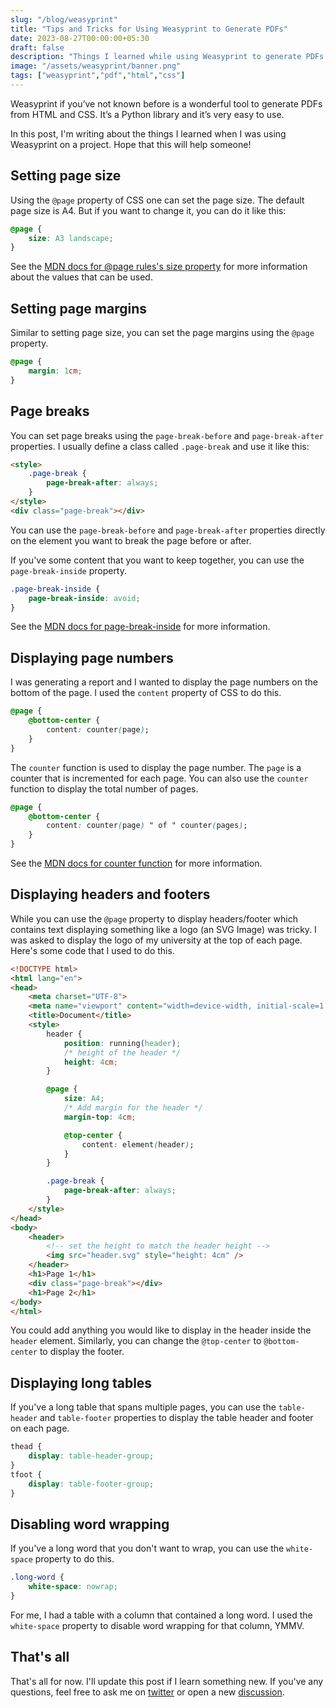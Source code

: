 ```yaml
---
slug: "/blog/weasyprint"
title: "Tips and Tricks for Using Weasyprint to Generate PDFs"
date: 2023-08-27T00:00:00+05:30
draft: false
description: "Things I learned while using Weasyprint to generate PDFs from HTML and CSS."
image: "/assets/weasyprint/banner.png"
tags: ["weasyprint","pdf","html","css"]
---
```


Weasyprint if you’ve not known before is a wonderful tool to generate PDFs from HTML and CSS. It’s a Python library and it’s very easy to use.

In this post, I'm writing about the things I learned when I was using Weasyprint on a project. Hope that this will help someone!

## Setting page size

Using the `@page` property of CSS one can set the page size. The default page size is A4. But if you want to change it, you can do it like this:

```css
@page {
    size: A3 landscape;
}
```

See the [MDN docs for @page rules's size property](https://developer.mozilla.org/en-US/docs/Web/CSS/@page/size) for more information about the values that can be used.

## Setting page margins

Similar to setting page size, you can set the page margins using the `@page` property.

```css
@page {
    margin: 1cm;
}
```

## Page breaks

You can set page breaks using the `page-break-before` and `page-break-after` properties. I usually define a class called `.page-break` and use it like this:

```html
<style>
    .page-break {
        page-break-after: always;
    }
</style>
<div class="page-break"></div>
```

You can use the `page-break-before` and `page-break-after` properties directly on the element you want to break the page before or after.

If you've some content that you want to keep together, you can use the `page-break-inside` property.

```css
.page-break-inside {
    page-break-inside: avoid;
}
```

See the [MDN docs for page-break-inside](https://developer.mozilla.org/en-US/docs/Web/CSS/page-break-inside) for more information.

## Displaying page numbers

I was generating a report and I wanted to display the page numbers on the bottom of the page. I used the `content` property of CSS to do this.

```css
@page {
    @bottom-center {
        content: counter(page);
    }
}
```

The `counter` function is used to display the page number. The `page` is a counter that is incremented for each page. You can also use the `counter` function to display the total number of pages.

```css
@page {
    @bottom-center {
        content: counter(page) " of " counter(pages);
    }
}
```

See the [MDN docs for counter function](https://developer.mozilla.org/en-US/docs/Web/CSS/counter) for more information.

## Displaying headers and footers

While you can use the `@page` property to display headers/footer which contains text displaying something like a logo (an SVG Image) was tricky. I was asked to display the logo of my university at the top of each page. Here's some code that I used to do this.

```html
<!DOCTYPE html>
<html lang="en">
<head>
    <meta charset="UTF-8">
    <meta name="viewport" content="width=device-width, initial-scale=1.0">
    <title>Document</title>
    <style>
        header {
            position: running(header);
            /* height of the header */
            height: 4cm;
        }

        @page {
            size: A4;
            /* Add margin for the header */
            margin-top: 4cm;

            @top-center {
                content: element(header);
            }
        }

        .page-break {
            page-break-after: always;
        }
    </style>
</head>
<body>
    <header>
        <!-- set the height to match the header height -->
        <img src="header.svg" style="height: 4cm" />
    </header>
    <h1>Page 1</h1>
    <div class="page-break"></div>
    <h1>Page 2</h1>
</body>
</html>
```
You could add anything you would like to display in the header inside the `header` element. Similarly, you can change the `@top-center` to `@bottom-center` to display the footer.

## Displaying long tables

If you've a long table that spans multiple pages, you can use the `table-header` and `table-footer` properties to display the table header and footer on each page.

```css
thead {
    display: table-header-group;
}
tfoot {
    display: table-footer-group;
}
```

## Disabling word wrapping

If you've a long word that you don't want to wrap, you can use the `white-space` property to do this.

```css
.long-word {
    white-space: nowrap;
}
```

For me, I had a table with a column that contained a long word. I used the `white-space` property to disable word wrapping for that column, YMMV.

## That's all

That's all for now. I'll update this post if I learn something new. If you've any questions, feel free to ask me on [twitter](https://twitter.com/naveen521kk) or open a new [discussion](https://github.com/naveen521kk/naveen521kk.github.io/discussions).
